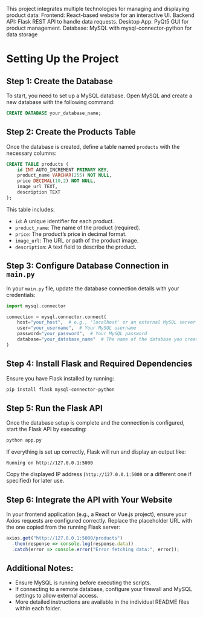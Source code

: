 This project integrates multiple technologies for managing and displaying product data:  Frontend: React-based website for an interactive UI. Backend API: Flask REST API to handle data requests. Desktop App: PyQt5 GUI for product management. Database: MySQL with mysql-connector-python for data storage
# Setting Up the Project

## Step 1: Create the Database
To start, you need to set up a MySQL database. Open MySQL and create a new database with the following command:

```sql
CREATE DATABASE your_database_name;
```

## Step 2: Create the Products Table
Once the database is created, define a table named `products` with the necessary columns:

```sql
CREATE TABLE products (
    id INT AUTO_INCREMENT PRIMARY KEY,
    product_name VARCHAR(255) NOT NULL,
    price DECIMAL(10,2) NOT NULL,
    image_url TEXT,
    description TEXT
);
```

This table includes:
- `id`: A unique identifier for each product.
- `product_name`: The name of the product (required).
- `price`: The product’s price in decimal format.
- `image_url`: The URL or path of the product image.
- `description`: A text field to describe the product.

## Step 3: Configure Database Connection in `main.py`
In your `main.py` file, update the database connection details with your credentials:

```python
import mysql.connector

connection = mysql.connector.connect(
    host="your_host",  # e.g., 'localhost' or an external MySQL server
    user="your_username",  # Your MySQL username
    password="your_password",  # Your MySQL password
    database="your_database_name"  # The name of the database you created
)
```

## Step 4: Install Flask and Required Dependencies
Ensure you have Flask installed by running:

```bash
pip install flask mysql-connector-python
```

## Step 5: Run the Flask API
Once the database setup is complete and the connection is configured, start the Flask API by executing:

```bash
python app.py
```

If everything is set up correctly, Flask will run and display an output like:

```
Running on http://127.0.0.1:5000
```

Copy the displayed IP address (`http://127.0.0.1:5000` or a different one if specified) for later use.

## Step 6: Integrate the API with Your Website
In your frontend application (e.g., a React or Vue.js project), ensure your Axios requests are configured correctly. Replace the placeholder URL with the one copied from the running Flask server:

```javascript
axios.get("http://127.0.0.1:5000/products")
  .then(response => console.log(response.data))
  .catch(error => console.error("Error fetching data:", error));
```

## Additional Notes:
- Ensure MySQL is running before executing the scripts.
- If connecting to a remote database, configure your firewall and MySQL settings to allow external access.
- More detailed instructions are available in the individual README files within each folder.

